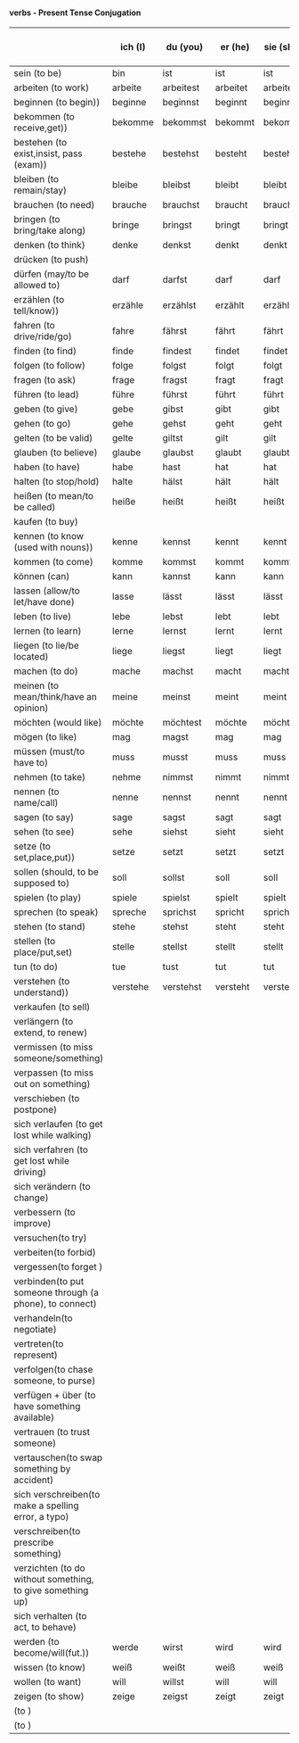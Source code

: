 #### verbs - Present Tense Conjugation

|  | ich (I)|du (you)|er (he)|sie (she)|es (it)|wir (we)|ihr (you-plural)|sie (they)|Sie (you-formal-singl)|
|--|--|--|--|--|--|--|--|--|--|
| sein (to be) |bin  |ist  |ist  | ist |ist  |sind  |seid  |sind  |sind 
| arbeiten (to work) |arbeite  |arbeitest  |arbeitet  | arbeitet |arbeitet  |arbeiten  |arbeitet  |arbeiten   |arbeiten 
| beginnen (to begin)) |beginne  |beginnst  |beginnt  | beginnt |beginnt  |beginnen  |beginnt  |beginnen   |beginnen
| bekommen (to receive,get)) |bekomme  |bekommst  |bekommt  | bekommt |bekommt  |bekommen  |bekommt  |bekommen   |bekommen
| bestehen (to exist,insist, pass (exam)) |bestehe  |bestehst  |besteht  | besteht |besteht  |bestehen  |besteht  |bestehen   |bestehen
| bleiben (to remain/stay) |bleibe  |bleibst  |bleibt  | bleibt |bleibt  |bleiben  |bleibt  |bleiben   |bleiben
| brauchen  (to need) |brauche  |brauchst  |braucht  | braucht |braucht  |brauchen    |braucht    |brauchen   |brauchen 
| bringen (to bring/take along) |bringe  |bringst  |bringt  | bringt |bringt  |bringen  |bringt  |bringen |bringen
| denken (to think)  |denke  |denkst  |denkt  | denkt |denkt  |denken  |denkt  |denken  |denken
| drücken (to push) |  |  |  |  |  |  |  |   | 
| dürfen (may/to be allowed to)  |darf  |darfst  |darf  | darf |darf  |dürfen  |dürft  |dürfen  |dürfen
| erzählen (to tell/know)) |erzähle  |erzählst  |erzählt  | erzählt |erzählt  |erzählen  |erzählt   |erzählen   |erzählen 
| fahren (to drive/ride/go) |fahre  |fährst  |fährt  | fährt |fährt  |fahren  |fahrt  |fahren   |fahren
| finden (to find)  |finde  |findest  |findet  | findet |findet  |finden  |findet  |finden  |finden
| folgen  (to follow) |folge  |folgst  |folgt  | folgt |folgt  |folgen    |folgt    |folgen   |folgen
| fragen (to ask) |frage  |fragst  |fragt  | fragt |fragt  |fragen  |fragt  |fragen |fragen
| führen (to lead) |führe  |führst  |führt  | führt |führt  |führen  |führt  |führen   |führen
| geben (to give) |gebe  |gibst  |gibt  | gibt |gibt  |geben  |gebt  |geben   |geben
| gehen (to go) |gehe  |gehst  |geht  | geht |geht  |gehen  |geht  |gehen   |gehen
| gelten (to be valid) |gelte  |giltst  |gilt  | gilt |gilt  |gelten  |geltet  |gelten   |gelten 
| glauben (to believe) |glaube  |glaubst  |glaubt  | glaubt |glaubt  |glauben  |glaubt  |glauben   |glauben
| haben (to have) |habe  |hast  |hat  | hat |hat  |haben  |habt  |haben  |haben
| halten (to stop/hold) |halte  |hälst  | hält  | hält |hält  |halten  |haltet  |halten   |halten
| heißen (to mean/to be called) |heiße  |heißt  |heißt  | heißt |heißt  |heißen  |heißt  |heißen   |heißen
| kaufen (to buy) |  |  |  |  |  |  |  |   | 
| kennen (to know (used with nouns)) |kenne  |kennst  |kennt  | kennt |kennt  |kennen  |kennt  |kennen   |kennen 
| kommen (to come) |komme  |kommst  |kommt  | kommt |kommt  |kommen  |kommt  |kommen   |kommen 
| können (can) |kann  |kannst  |kann  | kann |kann  |können  |könnt  |können   |können
| lassen (allow/to let/have done) |lasse  |lässt  |lässt  | lässt |lässt  |lassen  |lasst  |lassen   |lassen
| leben (to live) |lebe  |lebst  |lebt  | lebt |lebt  |leben  |lebt  |leben |leben
| lernen  (to learn) |lerne  |lernst  |lernt  | lernt |lernt  |lernen    |lernt    |lernen   |lernen
| liegen (to lie/be located) |liege  |liegst  |liegt  | liegt |liegt  |liegen  |liegt  |liegen   |liegen 
| machen (to do) |mache  |machst  |macht  | macht |macht  |machen  |macht  |machen   |machen
| meinen (to mean/think/have an opinion) |meine  |meinst  |meint  | meint |meint  |meinen  |meint  |meinen   |meinen
| möchten (would like) |möchte  |möchtest  |möchte  | möchte |möchte  |möchten  |möchtet  |möchten   |möchten  
| mögen (to like) |mag  |magst  |mag  | mag |mag  |mögen  |mögt  |mögen   |mögen 
| müssen (must/to have to) |muss  |musst  |muss  | muss |muss  |müssen  |müsst  |müssen   |müssen 
| nehmen (to take)  |nehme  |nimmst  |nimmt  | nimmt |nimmt  |nehmen  |nehmt  |nehmen  |nehmen
| nennen (to name/call) |nenne  |nennst  |nennt  | nennt |nennt  |nennen  |nennt  |nennen   |nennen 
| sagen (to say) |sage  |sagst  |sagt  | sagt |sagt  |sagen  |sagt  |sagen   |sagen 
| sehen (to see) |sehe  |siehst  |sieht  | sieht |sieht  |sehen  |seht  |sehen   |sehen
| setze (to set,place,put)) |setze  |setzt  |setzt  | setzt |setzt  |setzen  |setzt  |setzen   |setzen
| sollen (should, to be supposed to) |soll  |sollst  |soll  | soll |soll  |sollen  |sollt  |sollen   |sollen 
| spielen (to play) |spiele  |spielst  |spielt  | spielt |spielt  |spielen  |spielt  |spielen   |spielen 
| sprechen (to speak) |spreche  |sprichst  |spricht  | spricht |spricht  |sprechen  |sprecht  |sprechen |sprechen
| stehen (to stand) |stehe  |stehst  |steht  | steht |steht  |stehen  |steht  |stehen   |stehen
| stellen (to place/put,set) |stelle  |stellst  |stellt  | stellt |stellt  |stellen  |stellt  |stellen   |stellen 
| tun (to do)  |tue  |tust  |tut  | tut | tut  |tun  |tut  |tun  |tun
| verstehen (to understand)) |verstehe  |verstehst  |versteht  | versteht |versteht  |verstehen  |versteht  |verstehen   |verstehen
| verkaufen (to sell)|  |  |  |  |  |  |  |   |
| verlängern (to extend, to renew) |  |  |  |  |  |  |  |   |
| vermissen (to miss someone/something) |  |  |  |  |  |  |  |   |
| verpassen (to miss out on something) |  |  |  |  |  |  |  |   |
| verschieben (to postpone) |  |  |  |  |  |  |  |   |
| sich verlaufen (to get lost while walking) |  |  |  |  |  |  |  |   |
| sich verfahren (to get lost while driving) |  |  |  |  |  |  |  |   |
| sich verändern (to change) |  |  |  |  |  |  |  |   |
| verbessern (to improve) |  |  |  |  |  |  |  |   |
| versuchen(to try) |  |  |  |  |  |  |  |   |
| verbeiten(to forbid) |  |  |  |  |  |  |  |   |
| vergessen(to forget ) |  |  |  |  |  |  |  |   |
| verbinden(to put someone through (a phone), to connect) |  |  |  |  |  |  |  |   |
| verhandeln(to negotiate) |  |  |  |  |  |  |  |   |
| vertreten(to represent) |  |  |  |  |  |  |  |   |
| verfolgen(to chase someone, to purse) |  |  |  |  |  |  |  |   |
| verfügen + über (to have something available) |  |  |  |  |  |  |  |   |
| vertrauen (to trust someone) |  |  |  |  |  |  |  |   |
| vertauschen(to swap something by accident) |  |  |  |  |  |  |  |   |
| sich verschreiben(to make a spelling error, a typo) |  |  |  |  |  |  |  |   |
| verschreiben(to prescribe something) |  |  |  |  |  |  |  |   |
| verzichten (to do without something, to give something up) |  |  |  |  |  |  |  |   |
|sich verhalten (to act, to behave) |  |  |  |  |  |  |  |   |
| werden (to become/will(fut.))  |werde  |wirst  |wird  | wird |wird  |werden  |werdet  |werden  |werden
| wissen (to know) |weiß  |weißt  |weiß  | weiß |weiß  |wissen  |wisst  |wissen   |wissen 
| wollen (to want) |will  |willst  |will  | will |will  |wollen  |wollt  |wollen   |wollen 
| zeigen (to show) |zeige  |zeigst  |zeigt  | zeigt |zeigt  |zeigen  |zeigt  |zeigen   |zeigen
| (to  ) |  |  |  |  |  |  |  |   |
| (to  ) |  |  |  |  |  |  |  |   |








 



  
 

 
  
  














 


  

